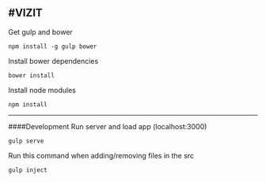 #VIZIT
---
Get gulp and bower
```
npm install -g gulp bower
```
Install bower dependencies
```
bower install
```
Install node modules
```
npm install
```
---
####Development
Run server and load app (localhost:3000)
```
gulp serve
```
Run this command when adding/removing files in the src
```
gulp inject
```